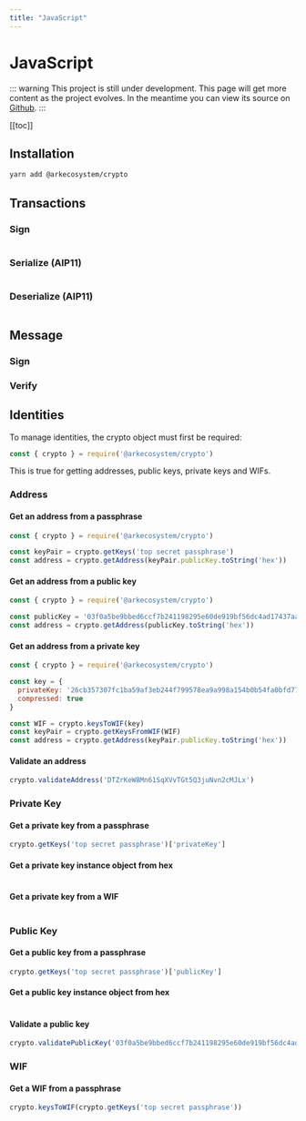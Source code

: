 ```yaml
---
title: "JavaScript"
---
```


# JavaScript

::: warning
This project is still under development. This page will get more content as the project evolves. In the meantime you can view its source on [Github](https://github.com/ArkEcosystem/core/tree/master/packages/crypto).
:::

[[toc]]

## Installation

```bash
yarn add @arkecosystem/crypto
```

## Transactions

### Sign

```js

```

### Serialize (AIP11)

```js

```

### Deserialize (AIP11)

```js

```

## Message

### Sign

### Verify


## Identities

To manage identities, the crypto object must first be required:

```js
const { crypto } = require('@arkecosystem/crypto')
```

This is true for getting addresses, public keys, private keys and WIFs.

### Address

#### Get an address from a passphrase

```js
const { crypto } = require('@arkecosystem/crypto')

const keyPair = crypto.getKeys('top secret passphrase')
const address = crypto.getAddress(keyPair.publicKey.toString('hex'))
```

#### Get an address from a public key

```js
const { crypto } = require('@arkecosystem/crypto')

const publicKey = '03f0a5be9bbed6ccf7b241198295e60de919bf56dc4ad17437aad8e096389101f1'
const address = crypto.getAddress(publicKey.toString('hex'))
```

#### Get an address from a private key

```js
const { crypto } = require('@arkecosystem/crypto')

const key = {
  privateKey: '26cb357307fc1ba59af3eb244f799578ea9a998a154b0b54fa0bfd77688bdc86',
  compressed: true
}

const WIF = crypto.keysToWIF(key)
const keyPair = crypto.getKeysFromWIF(WIF)
const address = crypto.getAddress(keyPair.publicKey.toString('hex'))
```

#### Validate an address

```js
crypto.validateAddress('DTZrKeW8Mn61SqXVvTGt5Q3juNvn2cMJLx')
```

### Private Key

#### Get a private key from a passphrase

```js
crypto.getKeys('top secret passphrase')['privateKey']
```

#### Get a private key instance object from hex

```js
```

#### Get a private key from a WIF

```js
```
	
### Public Key

#### Get a public key from a passphrase

```js
crypto.getKeys('top secret passphrase')['publicKey']
```

#### Get a public key instance object from hex

```js
```

#### Validate a public key

```js
crypto.validatePublicKey('03f0a5be9bbed6ccf7b241198295e60de919bf56dc4ad17437aad8e096389101f1')
```

### WIF

#### Get a WIF from a passphrase

```js
crypto.keysToWIF(crypto.getKeys('top secret passphrase'))
```


